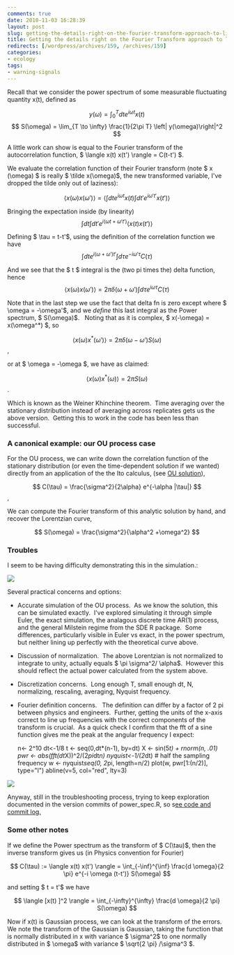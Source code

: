 ```yaml
---
comments: true
date: 2010-11-03 16:28:39
layout: post
slug: getting-the-details-right-on-the-fourier-transform-approach-to-likelihood
title: Getting the details right on the Fourier Transform approach to likelihood
redirects: [/wordpress/archives/159, /archives/159]
categories:
- ecology
tags:
- warning-signals
---
```


Recall that we consider the power spectrum of some measurable fluctuating quantity x(t), defined as

$$ y(\omega) = \int_0^T dt e^{i\omega t} x(t) $$
$$ S(\omega) = \lim_{T \to \infty} \frac{1}{2\pi T} \left| y(\omega)\right|^2 $$

A little work can show is equal to the Fourier transform of the autocorrelation function, $ \langle x(t) x(t') \rangle = C(t-t') $.

We evaluate the correlation function of their Fourier transform (note $ x (\omega) $ is really $ \tilde x(\omega)$, the new transformed variable, I've dropped the tilde only out of laziness):

$$ \langle x(\omega) x(\omega') \rangle = \langle \int dt e^{i\omega t} x(t) \int dt' e^{i\omega' t'} x(t') \rangle $$

Bringing the expectation inside (by linearity)
$$ \int dt \int dt' e^{i(\omega t+\omega' t')}  \langle x(t)  x(t') \rangle $$

Defining $ \tau = t-t'$, using the definition of the correlation function we have $$ \int dt e^{i (\omega+\omega') t'} \int d \tau e^{-i \omega' \tau} C(\tau) $$

And we see that the $ t $ integral is the (two pi times the) delta function, hence$$ \langle x(\omega) x(\omega') \rangle = 2 \pi  \delta (\omega + \omega') \int d \tau e^{i \omega \tau}  C(\tau) $$

Note that in the last step we use the fact that delta fn is zero except where $ \omega = -\omega'$, and we _define_ this last integral as the Power spectrum, $ S(\omega)$.   Noting that as it is complex, $ x(-\omega) = x(\omega^*) $, so

$$ \langle x(\omega) x^*(\omega' ) \rangle = 2\pi  \delta(\omega -\omega') S(\omega) $$,

or at $ \omega = -\omega $, we have as claimed:

$$ \langle x(\omega) x^*(\omega) \rangle = 2\pi S(\omega) $$.

Which is known as the Weiner Khinchine theorem.  Time averaging over the stationary distribution instead of averaging across replicates gets us the above version.  Getting this to work in the code has been less than successful.


### A canonical example: our OU process case


For the OU process, we can write down the correlation function of the stationary distribution (or even the time-dependent solution if we wanted) directly from an application of the the Ito calculus, (see [OU solution](http://en.wikipedia.org/wiki/Ornstein%E2%80%93Uhlenbeck_process)),

$$ C(\tau) = \frac{\sigma^2}{2\alpha} e^{-\alpha |\tau|} $$,

We can compute the Fourier transform of this analytic solution by hand, and recover the Lorentzian curve,

$$ S(\omega) = \frac{\sigma^2}{\alpha^2 +\omega^2} $$


### Troubles


I seem to be having difficulty demonstrating this in the simulation.:

![]( http://farm2.staticflickr.com/1217/5147048292_e0ae6277f8_o.png )


Several practical concerns and options:



	
  * Accurate simulation of the OU process.  As we know the solution, this can be simulated exactly.  I've explored simulating it through simple Euler, the exact simulation, the analagous discrete time AR(1) process, and the general Milstein regime from the SDE R package.  Some differences, particularly visible in Euler vs exact, in the power spectrum, but neither lining up perfectly with the theoretical curve above.

	
  * Discussion of normalization.  The above Lorentzian is not normalized to integrate to unity, actually equals $ \pi \sigma^2/ \alpha$.  However this should reflect the actual power calculated from the system above.

	
  * Discretization concerns.  Long enough T, small enough dt, N, normalizing, rescaling, averaging, Nyquist frequency.

	
  * Fourier definition concerns.   The definition can differ by a factor of 2 pi between physics and engineers.  Further, getting the units of the x-axis correct to line up frequencies with the correct components of the transform is crucial.  As a quick check I confirm that the fft of a sine function gives me the peak at the angular frequency I expect:



    
    n<- 2^10
    dt<-1/8
    t <- seq(0,dt*(n-1), by=dt)
    X <- sin(5*t) + rnorm(n, .01)
    pwr <- abs(fft(dt*X))^2/(2*pi*dt*n)
    nyquist<-1/(2*dt)  # half the sampling frequency
    w <- nyquist*seq(0, 2*pi, length=n/2)
    plot(w, pwr[1:(n/2)], type="l")
    abline(v=5, col="red", lty=3)
    


![]( http://farm2.staticflickr.com/1087/5145846483_e6f06c73f4_o.png )


Anyway, still in the troubleshooting process, trying to keep exploration documented in the version commits of power_spec.R, so s[ee code and commit log. ](https://github.com/cboettig/structured-populations/blob/6d8ce276363419a06b824ad984c6f78f5c4cfc2d/demos/power_spec.R)


### Some other notes


If we define the Power spectrum as the transform of $ C(\tau)$,  then the inverse transform gives us (in Physics convention for Fourier)

$$ C(\tau) := \langle x(t) x(t') \rangle = \int_{-\inf}^{\inf}  \frac{d \omega}{2 \pi} e^{-i \omega (t-t')} S(\omega) $$

and setting $ t = t'$ we have

$$ \langle [x(t) ]^2 \rangle = \int_{-\infty}^{\infty}  \frac{d \omega}{2 \pi} S(\omega) $$

Now if x(t) is Gaussian process, we can look at the transform of the errors.  We note the transform of the Gaussian is Gaussian, taking the function that is normally distributed in x with variance $ \sigma^2$ to one normally distributed in $ \omega$ with variance $ \sqrt{2 \pi} /\sigma^3 $.
